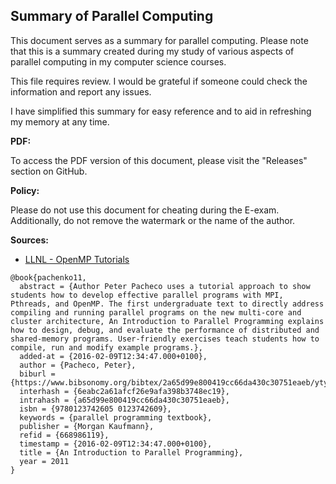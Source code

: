 ## Summary of Parallel Computing

This document serves as a summary for parallel computing. Please note that this is a summary created during my study of various aspects of parallel computing in my computer science courses.

This file requires review. I would be grateful if someone could check the information and report any issues.

I have simplified this summary for easy reference and to aid in refreshing my memory at any time.

**PDF:**

To access the PDF version of this document, please visit the "Releases" section on GitHub.

**Policy:** 

Please do not use this document for cheating during the E-exam. Additionally, do not remove the watermark or the name of the author.

**Sources:** 
- [LLNL - OpenMP Tutorials](https://hpc-tutorials.llnl.gov/openmp/)

```
@book{pachenko11,
  abstract = {Author Peter Pacheco uses a tutorial approach to show students how to develop effective parallel programs with MPI, Pthreads, and OpenMP. The first undergraduate text to directly address compiling and running parallel programs on the new multi-core and cluster architecture, An Introduction to Parallel Programming explains how to design, debug, and evaluate the performance of distributed and shared-memory programs. User-friendly exercises teach students how to compile, run and modify example programs.},
  added-at = {2016-02-09T12:34:47.000+0100},
  author = {Pacheco, Peter},
  biburl = {https://www.bibsonomy.org/bibtex/2a65d99e800419cc66da430c30751eaeb/ytyoun},
  interhash = {6eabc2a61afcf26e9afa398b3748ec19},
  intrahash = {a65d99e800419cc66da430c30751eaeb},
  isbn = {9780123742605 0123742609},
  keywords = {parallel programming textbook},
  publisher = {Morgan Kaufmann},
  refid = {668986119},
  timestamp = {2016-02-09T12:34:47.000+0100},
  title = {An Introduction to Parallel Programming},
  year = 2011
}
```
